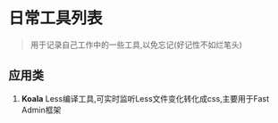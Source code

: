 # 日常工具列表
> 用于记录自己工作中的一些工具,以免忘记(好记性不如烂笔头)

## 应用类
1. **Koala** Less编译工具,可实时监听Less文件变化转化成css,主要用于Fast Admin框架
